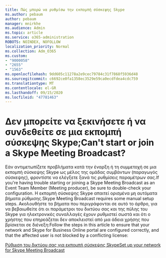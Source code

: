 ```yaml
---
title: Πώς μπορώ να ρυθμίσω την εκπομπή σύσκεψης Skype
ms.author: pebaum
author: pebaum
manager: mnirkhe
ms.audience: Admin
ms.topic: article
ms.service: o365-administration
ROBOTS: NOINDEX, NOFOLLOW
localization_priority: Normal
ms.collection: Adm_O365
ms.custom:
- "9000058"
- "2655"
- "1563"
ms.openlocfilehash: 9dd605c11278a2e9cec79784c31f7868f5936d48
ms.sourcegitcommit: c6692ce0fa1358ec3529e59ca0ecdfdea4cdc759
ms.translationtype: MT
ms.contentlocale: el-GR
ms.lasthandoff: 09/15/2020
ms.locfileid: "47781463"
---
```

# <a name="cant-start-or-join-a-skype-meeting-broadcast"></a><span data-ttu-id="8e64d-102">Δεν μπορείτε να ξεκινήσετε ή να συνδεθείτε σε μια εκπομπή σύσκεψης Skype;</span><span class="sxs-lookup"><span data-stu-id="8e64d-102">Can't start or join a Skype Meeting Broadcast?</span></span>

<span data-ttu-id="8e64d-103">Εάν αντιμετωπίζετε προβλήματα κατά την έναρξη ή τη συμμετοχή σε μια εκπομπή σύσκεψης Skype ως μέλος της ομάδας συμβάντων (παραγωγός σύσκεψης), φροντίστε να ελέγξετε ξανά τις ρυθμίσεις παραμέτρων σας.</span><span class="sxs-lookup"><span data-stu-id="8e64d-103">If you're having trouble starting or joining a Skype Meeting Broadcast as an Event Team Member (Meeting producer), be sure to double-check your configuration.</span></span> <span data-ttu-id="8e64d-104">Η εκπομπή σύσκεψης Skype απαιτεί ορισμένα μη αυτόματα βήματα ρύθμισης.</span><span class="sxs-lookup"><span data-stu-id="8e64d-104">Skype Meeting Broadcast requires some manual setup steps.</span></span> <span data-ttu-id="8e64d-105">Ακολουθήστε τα βήματα που περιγράφονται σε αυτό το άρθρο, για να βεβαιωθείτε ότι οι παράμετροι του δικτύου σας και της πύλης του Skype για ηλεκτρονικές συναλλαγές έχουν ρυθμιστεί σωστά και ότι ο χρήστης που επηρεάζεται δεν αποκλειστεί από μια άδεια χρήσης που βρίσκεται σε διένεξη:</span><span class="sxs-lookup"><span data-stu-id="8e64d-105">Follow the steps in this article to ensure that your network and Skype for Business Online portal are configured correctly, and that the affected user is not blocked by a conflicting license:</span></span>

[<span data-ttu-id="8e64d-106">Ρύθμιση του δικτύου σας για εκπομπή σύσκεψης Skype</span><span class="sxs-lookup"><span data-stu-id="8e64d-106">Set up your network for Skype Meeting Broadcast</span></span>](https://docs.microsoft.com/SkypeForBusiness/set-up-your-network-for-skype-meeting-broadcast/set-up-your-network-for-skype-meeting-broadcast)
